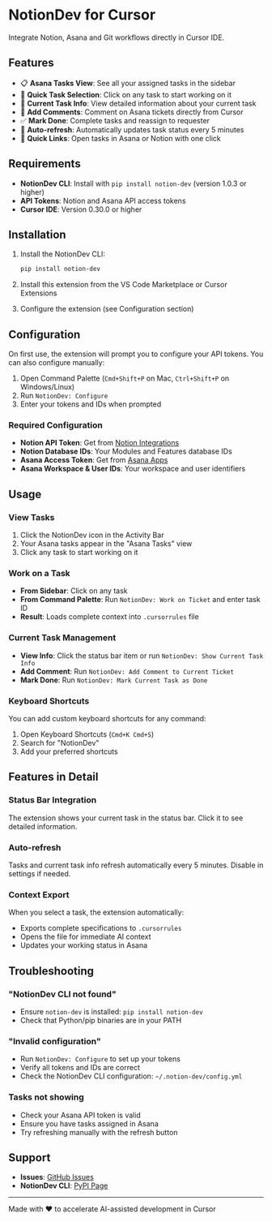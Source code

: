 # NotionDev for Cursor

Integrate Notion, Asana and Git workflows directly in Cursor IDE.

## Features

- 📋 **Asana Tasks View**: See all your assigned tasks in the sidebar
- 🎯 **Quick Task Selection**: Click on any task to start working on it
- 📝 **Current Task Info**: View detailed information about your current task
- 💬 **Add Comments**: Comment on Asana tickets directly from Cursor
- ✅ **Mark Done**: Complete tasks and reassign to requester
- 🔄 **Auto-refresh**: Automatically updates task status every 5 minutes
- 🔗 **Quick Links**: Open tasks in Asana or Notion with one click

## Requirements

- **NotionDev CLI**: Install with `pip install notion-dev` (version 1.0.3 or higher)
- **API Tokens**: Notion and Asana API access tokens
- **Cursor IDE**: Version 0.30.0 or higher

## Installation

1. Install the NotionDev CLI:
   ```bash
   pip install notion-dev
   ```

2. Install this extension from the VS Code Marketplace or Cursor Extensions

3. Configure the extension (see Configuration section)

## Configuration

On first use, the extension will prompt you to configure your API tokens. You can also configure manually:

1. Open Command Palette (`Cmd+Shift+P` on Mac, `Ctrl+Shift+P` on Windows/Linux)
2. Run `NotionDev: Configure`
3. Enter your tokens and IDs when prompted

### Required Configuration

- **Notion API Token**: Get from [Notion Integrations](https://www.notion.so/my-integrations)
- **Notion Database IDs**: Your Modules and Features database IDs
- **Asana Access Token**: Get from [Asana Apps](https://app.asana.com/0/my-apps)
- **Asana Workspace & User IDs**: Your workspace and user identifiers

## Usage

### View Tasks
1. Click the NotionDev icon in the Activity Bar
2. Your Asana tasks appear in the "Asana Tasks" view
3. Click any task to start working on it

### Work on a Task
- **From Sidebar**: Click on any task
- **From Command Palette**: Run `NotionDev: Work on Ticket` and enter task ID
- **Result**: Loads complete context into `.cursorrules` file

### Current Task Management
- **View Info**: Click the status bar item or run `NotionDev: Show Current Task Info`
- **Add Comment**: Run `NotionDev: Add Comment to Current Ticket`
- **Mark Done**: Run `NotionDev: Mark Current Task as Done`

### Keyboard Shortcuts

You can add custom keyboard shortcuts for any command:
1. Open Keyboard Shortcuts (`Cmd+K Cmd+S`)
2. Search for "NotionDev"
3. Add your preferred shortcuts

## Features in Detail

### Status Bar Integration
The extension shows your current task in the status bar. Click it to see detailed information.

### Auto-refresh
Tasks and current task info refresh automatically every 5 minutes. Disable in settings if needed.

### Context Export
When you select a task, the extension automatically:
- Exports complete specifications to `.cursorrules`
- Opens the file for immediate AI context
- Updates your working status in Asana

## Troubleshooting

### "NotionDev CLI not found"
- Ensure `notion-dev` is installed: `pip install notion-dev`
- Check that Python/pip binaries are in your PATH

### "Invalid configuration"
- Run `NotionDev: Configure` to set up your tokens
- Verify all tokens and IDs are correct
- Check the NotionDev CLI configuration: `~/.notion-dev/config.yml`

### Tasks not showing
- Check your Asana API token is valid
- Ensure you have tasks assigned in Asana
- Try refreshing manually with the refresh button

## Support

- **Issues**: [GitHub Issues](https://github.com/phumblot-gs/notion-dev-cursor-extension/issues)
- **NotionDev CLI**: [PyPI Page](https://pypi.org/project/notion-dev/)

---

Made with ❤️ to accelerate AI-assisted development in Cursor
